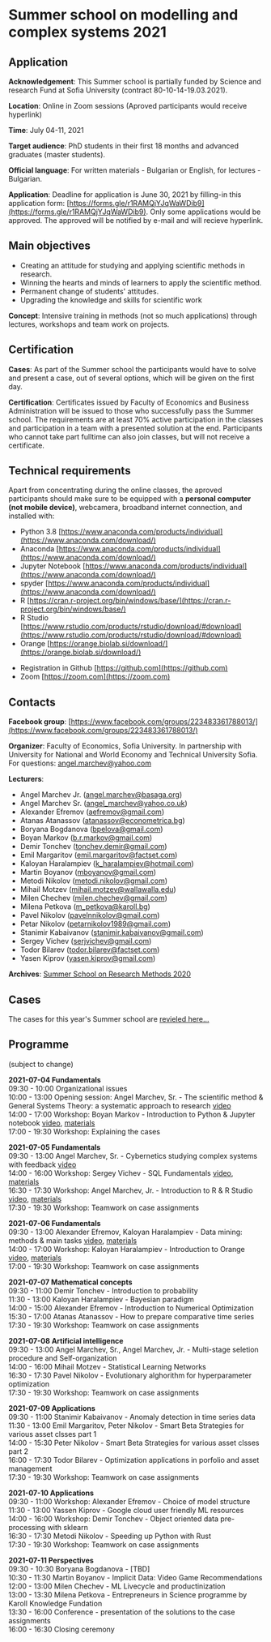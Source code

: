 # Summer school on modelling and complex systems 2021

## Application
**Acknowledgement**: This Summer school is partially funded by Science and research Fund at Sofia University (contract 80-10-14-19.03.2021). 

**Location**: Online in Zoom sessions (Aproved participants would receive hyperlink)

**Time**: July 04-11, 2021 

**Target audience**: PhD students in their first 18 months and advanced graduates (master students).  

**Official language**: For written materials - Bulgarian or English, for lectures - Bulgarian.

**Application**: Deadline for application is June 30, 2021 by filling-in this application form: [https://forms.gle/r1RAMQjYJqWaWDib9](https://forms.gle/r1RAMQjYJqWaWDib9). Only some applications would be approved. The approved will be notified by e-mail and will recieve hyperlink.

## Main objectives
* Creating an attitude for studying and applying scientific methods in research.
* Winning the hearts and minds of learners to apply the scientific method.
* Permanent change of students' attitudes.
* Upgrading the knowledge and skills for scientific work

**Concept**: Intensive training in methods (not so much applications) through lectures, workshops and team work on projects. 

## Certification

**Cases**: As part of the Summer school the participants would have to solve and present a case, out of several options, which will be given on the first day. <!--[See the cases here...](cases.md)-->

**Certification**: Certificates issued by Faculty of Economics and Business Administration will be issued to those who successfully pass the Summer school. The requirements are at least 70% active participation in the classes and participation in a team with a presented solution at the end. Participants who cannot take part fulltime can also join classes, but will not receive a certificate.

## Technical requirements
Apart from concentrating during the online classes, the aproved participants should make sure to be equipped with a **personal computer (not mobile device)**, webcamera, broadband internet connection, and installed with:
* Python 3.8 [https://www.anaconda.com/products/individual](https://www.anaconda.com/download/)
* Anaconda [https://www.anaconda.com/products/individual](https://www.anaconda.com/download/)
* Jupyter Notebook [https://www.anaconda.com/products/individual](https://www.anaconda.com/download/)
* spyder [https://www.anaconda.com/products/individual](https://www.anaconda.com/download/)
* R [https://cran.r-project.org/bin/windows/base/](https://cran.r-project.org/bin/windows/base/)
* R Studio [https://www.rstudio.com/products/rstudio/download/#download](https://www.rstudio.com/products/rstudio/download/#download)
* Orange [https://orange.biolab.si/download/](https://orange.biolab.si/download/)
<!--* KNIME [https://www.knime.com/downloads](https://www.knime.com/downloads)-->
* Registration in Github [https://github.com](https://github.com)
* Zoom [https://zoom.com](https://zoom.com)

## Contacts
**Facebook group**: [https://www.facebook.com/groups/223483361788013/](https://www.facebook.com/groups/223483361788013/)

**Organizer**: Faculty of Economics, Sofia University. In partnership with University for National and World Economy and Technical University Sofia. For questions: angel.marchev@yahoo.com

**Lecturers**:
* Angel Marchev Jr. (angel.marchev@basaga.org)
* Angel Marchev Sr. (angel_marchev@yahoo.co.uk)
* Alexander Efremov (aefremov@gmail.com)
* Atanas Atanassov (atanassov@econometrica.bg)
* Boryana Bogdanova (bpelova@gmail.com)
* Boyan Markov (b.r.markov@gmail.com)
* Demir Tonchev (tonchev.demir@gmail.com)
* Emil Margaritov (emil.margaritov@factset.com)
* Kaloyan Haralampiev (k_haralampiev@hotmail.com)
* Martin Boyanov (mboyanov@gmail.com)
* Metodi Nikolov (metodi.nikolov@gmail.com)
* Mihail Motzev (mihail.motzev@wallawalla.edu)
* Milen Chechev (milen.chechev@gmail.com)
* Milena Petkova (m_petkova@karoll.bg)
* Pavel Nikolov (pavelnnikolov@gmail.com)
* Petar Nikolov (petarnikolov1989@gmail.com)
* Stanimir Kabaivanov (stanimir.kabaivanov@gmail.com)
* Sergey Vichev (serjvichev@gmail.com)
* Todor Bilarev (todor.bilarev@factset.com)
* Yasen Kiprov (yasen.kiprov@gmail.com)

**Archives**: [Summer School on Research Methods 2020](https://marchev-science.github.io/Summer-school-on-research-methods-2020/)

## Cases
The cases for this year's Summer school are [revieled here...](cases.md)   

## Programme
(subject to change)  

**2021-07-04 Fundamentals**  
09:30 - 10:00 Organizational issues    
10:00 - 13:00 Opening session: Angel Marchev, Sr. - The scientific method & General Systems Theory: a systematic approach to research [video](https://youtube.com/playlist?list=PLX9ryRl9v7BDbY1DoUppGoOcNahp6g4re)  
14:00 - 17:00 Workshop: Boyan Markov - Introduction to Python & Jupyter notebook [video](https://youtube.com/playlist?list=PLX9ryRl9v7BDbY1DoUppGoOcNahp6g4re), [materials](/Boyan_Markov/readme.md)  
17:00 - 19:30 Workshop: Explaining the cases    
  
**2021-07-05 Fundamentals**  
09:30 - 13:00 Angel Marchev, Sr. - Cybernetics studying complex systems with feedback [video](https://youtube.com/playlist?list=PLX9ryRl9v7BDbY1DoUppGoOcNahp6g4re)  
14:00 - 16:00 Workshop: Sergey Vichev - SQL Fundamentals [video](https://youtube.com/playlist?list=PLX9ryRl9v7BDbY1DoUppGoOcNahp6g4re), [materials](/Sergey_Vichev/readme.md)  
16:30 - 17:30 Workshop: Angel Marchev, Jr. - Introduction to R & R Studio [video](https://youtube.com/playlist?list=PLX9ryRl9v7BDbY1DoUppGoOcNahp6g4re), [materials](/Angel_Marchev_Jr/readme.md)  
17:30 - 19:30 Workshop: Teamwork on case assignments  

**2021-07-06 Fundamentals**  
09:30 - 13:00 Alexander Efremov, Kaloyan Haralampiev - Data mining: methods & main tasks [video](https://youtube.com/playlist?list=PLX9ryRl9v7BDbY1DoUppGoOcNahp6g4re), [materials](/Alexander_Efremov/readme.md)   
14:00 - 17:00 Workshop: Kaloyan Haralampiev - Introduction to Orange [video](https://youtube.com/playlist?list=PLX9ryRl9v7BDbY1DoUppGoOcNahp6g4re), [materials](/Kaloyan_Haralampiev/readme.md)  
17:00 - 19:30 Workshop: Teamwork on case assignments  

**2021-07-07 Mathematical concepts**  
09:30 - 11:00 Demir Tonchev - Introduction to probability <!-- [video](), [materials]()  -->  
11:30 - 13:00 Kaloyan Haralampiev - Bayesian paradigm <!-- [video](), [materials]() -->   
14:00 - 15:00 Alexander Efremov - Introduction to Numerical Optimization <!-- [video](), [materials]()  -->  
15:30 - 17:00 Atanas Atanassov - How to prepare comparative time series <!-- [video](), [materials]()  -->  
17:30 - 19:30 Workshop: Teamwork on case assignments  

**2021-07-08 Artificial intelligence**  
09:30 - 13:00 Angel Marchev, Sr., Angel Marchev, Jr. - Multi-stage seletion procedure and Self-organization <!-- [video](), [materials]()  -->  
14:00 - 16:00 Mihail Motzev - Statistical Learning Networks <!-- [video](), [materials]()  -->  
16:30 - 17:30 Pavel Nikolov - Evolutionary alghorithm for hyperparameter optimization <!-- [video](), [materials]()  -->  
17:30 - 19:30 Workshop: Teamwork on case assignments  

**2021-07-09 Applications**  
09:30 - 11:00 Stanimir Kabaivanov - Anomaly detection in time series data <!-- [video](), [materials]()  -->  
11:30 - 13:00 Emil Margaritov, Peter Nikolov - Smart Beta Strategies for various asset clsses part 1 <!-- [video](), [materials]()  -->  
14:00 - 15:30 Peter Nikolov - Smart Beta Strategies for various asset clsses part 2 <!-- [video](), [materials]()  -->  
16:00 - 17:30 Todor Bilarev - Optimization applications in porfolio and asset management <!-- [video](), [materials]()  -->  
17:30 - 19:30 Workshop: Teamwork on case assignments  

**2021-07-10 Applications**  
09:30 - 11:00 Workshop: Alexander Efremov - Choice of model structure <!-- [video](), [materials]()  -->  
11:30 - 13:00 Yassen Kiprov - Google cloud user friendly ML resources <!-- [video](), [materials]()  -->  
14:00 - 16:00 Workshop: Demir Tonchev - Object oriented data pre-processing with sklearn <!-- [video](), [materials]()  -->  
16:30 - 17:30 Metodi Nikolov - Speeding up Python with Rust <!-- [video](), [materials]()  -->  
17:30 - 19:30 Workshop: Teamwork on case assignments  

**2021-07-11 Perspectives**  
09:30 - 10:30 Boryana Bogdanova - [TBD] <!-- [video](), [materials]()  -->  
10:30 - 11:30 Martin Boyanov - Implicit Data: Video Game Recommendations <!-- [video](), [materials]()  -->  
12:00 - 13:00 Milen Chechev - ML Livecycle and productinization <!-- [video](), [materials]()  -->  
13:00 - 13:30 Milena Petkova - Entrepreneurs in Science programme by Karoll Knowledge Fundation <!-- [video](), [materials]()  -->  
13:30 - 16:00 Conference - presentation of the solutions to the case assignments <!-- [video]()  -->  
16:00 - 16:30 Closing ceremony  
